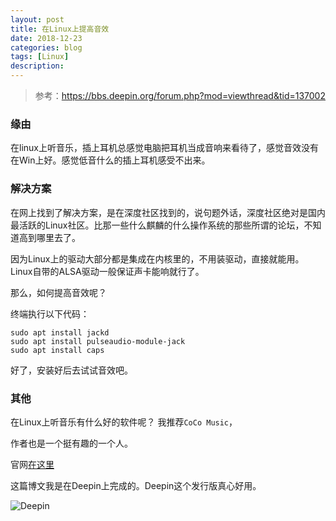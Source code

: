 ```yaml
---
layout: post
title: 在Linux上提高音效
date: 2018-12-23
categories: blog
tags: [Linux]
description: 
---
```




>参考：https://bbs.deepin.org/forum.php?mod=viewthread&tid=137002

### 缘由
在linux上听音乐，插上耳机总感觉电脑把耳机当成音响来看待了，感觉音效没有在Win上好。感觉低音什么的插上耳机感受不出来。

### 解决方案

在网上找到了解决方案，是在深度社区找到的，说句题外话，深度社区绝对是国内最活跃的Linux社区。比那一些什么麒麟的什么操作系统的那些所谓的论坛，不知道高到哪里去了。

因为Linux上的驱动大部分都是集成在内核里的，不用装驱动，直接就能用。Linux自带的ALSA驱动一般保证声卡能响就行了。

那么，如何提高音效呢？

终端执行以下代码：

```linux
sudo apt install jackd
sudo apt install pulseaudio-module-jack
sudo apt install caps
```
好了，安装好后去试试音效吧。

### 其他
在Linux上听音乐有什么好的软件呢？
我推荐`CoCo Music`，

作者也是一个挺有趣的一个人。

官网[在这里](http://装逼.xyz)

这篇博文我是在Deepin上完成的。Deepin这个发行版真心好用。

![Deepin](http://lie209.tech/img/improveSound/sound.png  "Deepin")

